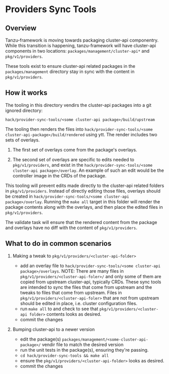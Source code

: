 # Providers Sync Tools

## Overview

Tanzu-framework is moving towards packaging cluster-api componentry. While this
transition is happening, tanzu-framework will have cluster-api components in
two locations: `packages/management/cluster-api*` and `pkg/v1/providers`.

These tools exist to ensure cluster-api related packages in the
`packages/management` directory stay in sync with the content in
`pkg/v1/providers`.

## How it works

The tooling in this directory vendirs the cluster-api packages into a git
ignored directory:

`hack/provider-sync-tools/<some cluster-api package>/build/upstream`

The tooling then renders the files into `hack/provider-sync-tools/<some
cluster-api-package>/build/rendered` using ytt. The render includes two sets of
overlays.

1. The first set of overlays come from the package's overlays.

1. The second set of overlays are specific to edits needed to
   `pkg/v1/providers`, and exist in the `hack/provider-sync-tools/<some
   cluster-api package>/overlay`. An example of such an edit would be the
   controller image in the CRDs of the package.

This tooling will prevent edits made directly to the cluster-api related
folders in `pkg/v1/providers`. Instead of directly editing those files,
overlays should be created in `hack/provider-sync-tools/<some cluster-api
package>/overlay`. Running the `make all` target in this folder will render the
package contents along with the overlays, and then place the edited files in
`pkg/v1/providers`.

The validate task will ensure that the rendered content from the package and
overlays have no diff with the content of `pkg/v1/providers`.

## What to do in common scenarios

1. Making a tweak to `pkg/v1/providers/<cluster-api-folder>`
    - add an overlay file to `hack/provider-sync-tools/<some cluster-api
      package>/overlays`.
      NOTE: There are many files in `pkg/v1/providers/<cluster-api-foler>/` and
      only some of them are copied from upstream cluster-api, typically CRDs.
      These sync tools are intended to sync the files that come from upstream
      and the tweaks to files that come from upstream. Files in
      `pkg/v1/providers/<cluster-api-foler>` that are not from upstream should
      be edited in place, i.e. cluster configuration files.
    - run `make all` to and check to see that `pkg/v1/providers/<cluster-api
      folder>` contents looks as desired.
    - commit the changes

1. Bumping cluster-api to a newer version
    - edit the package(s) `packages/management/<some-cluster-api-package>/`
      vendir file to match the desired version
    - run the unit tests in the package(s), ensuring they're passing.
    - `cd hack/provider-sync-tools && make all`
    - ensure the `pkg/v1/providers/<cluster-api-folder>` looks as desired.
    - commit the changes
